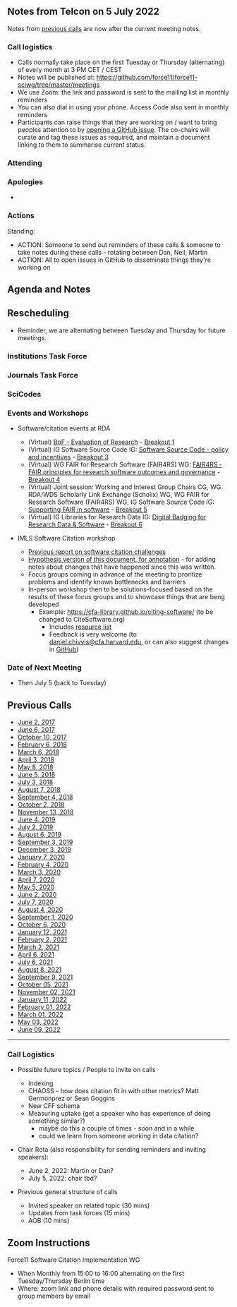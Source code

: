 ## Notes from Telcon on 5 July 2022

Notes from [previous calls](#previous-calls) are now after the current meeting notes.

### Call logistics

- Calls normally take place on the first Tuesday or Thursday (alternating) of every month at 3 PM CET / CEST
- Notes will be published at: https://github.com/force11/force11-sciwg/tree/master/meetings
- We use Zoom: the link and password is sent to the mailing list in monthly reminders
- You can also dial in using your phone. Access Code also sent in monthly reminders
- Participants can raise things that they are working on / want to bring peoples attention to by [opening a GitHub issue](https://github.com/force11/force11-sciwg/issues). The co-chairs will curate and tag these issues as required, and maintain a document linking to them to summarise current status.

### Attending


### Apologies
- 

### Actions

Standing:

- ACTION: Someone to send out reminders of these calls & someone to take notes during these calls - rotating between Dan, Neil, Martin
- ACTION: All to open issues in GitHub to disseminate things they're working on

## Agenda and Notes

## Rescheduling
- Reminder, we are alternating between Tuesday and Thursday for future meetings.

### Institutions Task Force

### Journals Task Force 

### SciCodes

### Events and Workshops

- Software/citation events at RDA
  - (Virtual) [BoF - Evaluation of Research](https://www.rd-alliance.org/evaluation-research) - [Breakout 1](https://www.timeanddate.com/worldclock/fixedtime.html?msg=RDA+19th+Plenary+Breakout+1&iso=20220620T07&p1=1440&ah=1&am=30) 
  - (Virtual) IG  Software Source Code IG: [Software Source Code - policy and incentives](https://www.rd-alliance.org/plenaries/rda-19th-plenary-meeting-part-international-data-week-20–23-june-2022-seoul-south-korea-36) - [Breakout 3](https://www.timeanddate.com/worldclock/fixedtime.html?msg=RDA+19th+Plenary+Breakout+3&iso=20220621T05&p1=1440&ah=1&am=30)
  - (Virtual) WG  FAIR for Research Software (FAIR4RS) WG: [FAIR4RS - FAIR principles for research software outcomes and governance](https://www.rd-alliance.org/plenaries/rda-19th-plenary-meeting-part-international-data-week-20–23-june-2022-seoul-south-korea-24) - [Breakout 4](https://www.timeanddate.com/worldclock/fixedtime.html?msg=Research+Data+Alliance%C2%A0Plenary+19th+Meeting+Breakout+4&iso=20220622T2330&p1=1440&am=90)
  - (Virtual) Joint session: Working and Interest Group Chairs CG, WG  RDA/WDS Scholarly Link Exchange (Scholix) WG, WG  FAIR for Research Software (FAIR4RS) WG, IG  Software Source Code IG: [Supporting FAIR in software](https://www.rd-alliance.org/joint-session-supporting-fair-software) - [Breakout 5](https://www.timeanddate.com/worldclock/fixedtime.html?msg=RDA+19th+Plenary+Breakout+5&iso=20220622T05&p1=1440&ah=1&am=30)
  - (Virtual) IG  Libraries for Research Data IG: [Digital Badging for Research Data & Software](https://www.rd-alliance.org/plenaries/rda-19th-plenary-meeting-part-international-data-week-20–23-june-2022-seoul-south-korea-16) - [Breakout 6](https://www.timeanddate.com/worldclock/fixedtime.html?msg=RDA+19th+Plenary+Breakout+6&iso=20220623T0030&p1=1440&ah=1&am=30)

- IMLS Software Citation workshop
  - [Previous report on software citation challenges](https://arxiv.org/pdf/1905.08674.pdf)
  - [Hypothesis version of this document, for annotation](https://via.hypothes.is/https://arxiv.org/pdf/1905.08674.pdf) - for adding notes about changes that have happened since this was written.
  - Focus groups coming in advance of the meeting to proritize problems and identify known bottlenecks and barriers
  - In-person workshop then to be solutions-focused based on the results of these focus groups and to showcase things that are beng developed
    - Example: https://cfa-library.github.io/citing-software/ (to be changed to CiteSoftware.org)
      - Includes [resource list](https://cfa-library.github.io/citing-software/resources/)
      - Feedback is very welcome (to daniel.chivvis@cfa.harvard.edu, or can also suggest changes in [GitHub](https://github.com/CfA-Library/citing-software))

### Date of Next Meeting

- Then July 5 (back to Tuesday)

## Previous Calls

- [June 2, 2017](https://github.com/force11/force11-sciwg/blob/master/meetings/20170602-Notes.md)
- [June 6, 2017](https://github.com/force11/force11-sciwg/blob/master/meetings/20170606-Notes.md)
- [October 10, 2017](https://github.com/force11/force11-sciwg/blob/master/meetings/20171010-Notes.md)
- [February 6, 2018](https://github.com/force11/force11-sciwg/blob/master/meetings/20180206-Notes.md)
- [March 6, 2018](https://github.com/force11/force11-sciwg/blob/master/meetings/20180306-Notes.md)
- [April 3, 2018](https://github.com/force11/force11-sciwg/blob/master/meetings/20180403-Notes.md)
- [May 8, 2018](https://github.com/force11/force11-sciwg/blob/master/meetings/20180508-Notes.md)
- [June 5, 2018](https://github.com/force11/force11-sciwg/blob/master/meetings/20180605-Notes.md)
- [July 3, 2018](https://github.com/force11/force11-sciwg/blob/master/meetings/20180703-Notes.md)
- [August 7, 2018](https://github.com/force11/force11-sciwg/blob/master/meetings/20180807-Notes.md)
- [September 4, 2018](https://github.com/force11/force11-sciwg/blob/master/meetings/20180904-Notes.md)
- [October 2, 2018](https://github.com/force11/force11-sciwg/blob/master/meetings/20181002-Notes.md)
- [November 13, 2018](https://github.com/force11/force11-sciwg/blob/master/meetings/20181113-Notes.md)
- [June 4, 2019](https://github.com/force11/force11-sciwg/blob/master/meetings/20190604-Notes.md)
- [July 2, 2019](https://github.com/force11/force11-sciwg/blob/master/meetings/20190702-Notes.md)
- [August 6, 2019](https://github.com/force11/force11-sciwg/blob/master/meetings/20190806-Notes.md)
- [September 3, 2019](https://github.com/force11/force11-sciwg/blob/master/meetings/20190903-Notes.md)
- [December 3, 2019](https://github.com/force11/force11-sciwg/blob/master/meetings/20191203-Notes.md)
- [January 7, 2020](https://github.com/force11/force11-sciwg/blob/master/meetings/20200107-Notes.md)
- [February 4, 2020](https://github.com/force11/force11-sciwg/blob/master/meetings/20200204-Notes.md)
- [March 3, 2020](https://github.com/force11/force11-sciwg/blob/master/meetings/20200303-Notes.md)
- [April 7, 2020](https://github.com/force11/force11-sciwg/blob/master/meetings/20200407-Notes.md)
- [May 5, 2020](https://github.com/force11/force11-sciwg/blob/master/meetings/20200505-Notes.md)
- [June 2, 2020](https://github.com/force11/force11-sciwg/blob/master/meetings/20200602-Notes.md)
- [July 7, 2020](https://github.com/force11/force11-sciwg/blob/master/meetings/20200707-Notes.md)
- [August 4, 2020](https://github.com/force11/force11-sciwg/blob/master/meetings/20200804-Notes.md)
- [September 1, 2020](https://github.com/force11/force11-sciwg/blob/master/meetings/20200901-Notes.md)
- [October 6, 2020](https://github.com/force11/force11-sciwg/blob/master/meetings/20201006-Notes.md)
- [January 12, 2021](https://github.com/force11/force11-sciwg/blob/master/meetings/20210112-Notes.md)
- [February 2, 2021](https://github.com/force11/force11-sciwg/blob/master/meetings/20210202-Notes.md)
- [March 2, 2021](https://github.com/force11/force11-sciwg/blob/master/meetings/20210302-Notes.md)
- [April 6, 2021](https://github.com/force11/force11-sciwg/blob/master/meetings/20210406-Notes.md)
- [July 6, 2021](https://github.com/force11/force11-sciwg/blob/master/meetings/20210706-Notes.md)
- [August 8, 2021](https://github.com/force11/force11-sciwg/blob/master/meetings/20210803-Notes.md)
- [September 9, 2021](https://github.com/force11/force11-sciwg/blob/master/meetings/20210909-Notes.md)
- [October 05, 2021](https://github.com/force11/force11-sciwg/blob/master/meetings/20211005-Notes.md)
- [November 02, 2021](https://github.com/force11/force11-sciwg/blob/master/meetings/20211102-Notes.md)
- [January 11, 2022](https://github.com/force11/force11-sciwg/blob/master/meetings/20220111-Notes.md)
- [February 01, 2022](https://github.com/force11/force11-sciwg/blob/master/meetings/20220201-Notes.md)
- [March 01, 2022](https://github.com/force11/force11-sciwg/blob/master/meetings/20220301-Notes.md)
- [May 03, 2022](https://github.com/force11/force11-sciwg/blob/master/meetings/20220503-Notes.md)
- [June 09, 2022](https://github.com/force11/force11-sciwg/blob/master/meetings/20220609-Notes.md)
---

### Call Logistics

- Possible future topics / People to invite on calls

  - Indexing
  - CHAOSS - how does citation fit in with other metrics? Matt Germonprez or Sean Goggins
  - New CFF schema
  - Measuring uptake (get a speaker who has experience of doing something similar?)
    - maybe do this a couple of times - soon and in a while
    - could we learn from someone working in data citation?

- Chair Rota (also responsibility for sending reminders and inviting speakers):
  - June 2, 2022: Martin or Dan?
  - July 5, 2022: chair tbd?
 
- Previous general structure of calls
  - Invited speaker on related topic (30 mins)
  - Updates from task forces (15 mins)
  - AOB (10 mins)

## Zoom Instructions

Force11 Software Citation Implementation WG

- When Monthly from 15:00 to 16:00 alternating on the first Tuesday/Thursday Berlin time
- Where: zoom link and phone details with required password sent to group members by email
